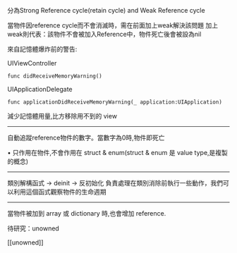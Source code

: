 分為Strong Reference cycle(retain cycle) and Weak Reference cycle 

當物件因reference cycle而不會消滅時，需在前面加上weak解決該問題
加上weak則代表：該物件不會被加入Reference中，物件死亡後會被設為nil



來自記憶體爆炸前的警告:

UIViewController

	func didReceiveMemoryWarning()

UIApplicationDelegate

	func applicationDidReceiveMemoryWarning(_ application:UIApplication)

減少記憶體用量,比方移除用不到的 view

-------------------------------------------------

自動追蹤reference物件的數字。當數字為0時,物件即死亡

• 只作用在物件,不會作用在 struct & enum(struct & enum 是 value type,是複製的概念)

-------------------------------------------------
類別解構函式  ->  deinit -> 反初始化
	負責處理在類別消除前執行一些動作，我們可以利用這個函式觀察物件的生命週期
	
	
-------------------------------------------------
當物件被加到 array 或 dictionary 時,也會增加 reference.


待研究：unowned 

[[unowned]]



